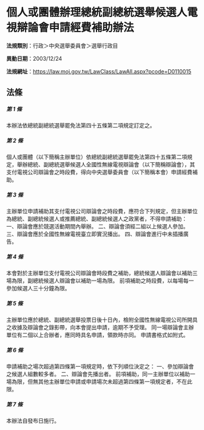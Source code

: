 # 個人或團體辦理總統副總統選舉候選人電視辯論會申請經費補助辦法

**法規類別**：行政＞中央選舉委員會＞選舉行政目

**異動日期**：2003/12/24  

**法規網址**：https://law.moj.gov.tw/LawClass/LawAll.aspx?pcode=D0110015





## 法條
##### 第 1 條
本辦法依總統副總統選舉罷免法第四十五條第二項規定訂定之。

##### 第 2 條
個人或團體（以下簡稱主辦單位）依總統副總統選舉罷免法第四十五條第二項規定，舉辦總統、副總統選舉候選人全國性無線電視辯論會（以下簡稱辯論會），其支付電視公司辯論會之時段費，得向中央選舉委員會（以下簡稱本會）申請經費補助。

##### 第 3 條
主辦單位申請補助其支付電視公司辯論會之時段費，應符合下列規定，但主辦單位為總統、副總統候選人或推薦總統、副總統候選人之政黨者，不得申請補助：
一、辯論會應於競選活動期間內舉辦。
二、辯論會須經二組以上候選人參加。
三、辯論會應於全國性無線電視臺立即實況播出。
四、辯論會進行中未插播廣告。

##### 第 4 條
本會對於主辦單位支付電視公司辯論會時段費之補助，總統候選人辯論會以補助三場為限，副總統候選人辯論會以補助一場為限。
前項補助之時段費，以每場每一參加候選人三十分鐘為限。

##### 第 5 條
主辦單位應於總統、副總統選舉投票日後十日內，檢附全國性無線電視公司所開具之收據及辯論會之錄影帶，向本會提出申請，逾期不予受理。
同一場辯論會主辦單位有二個以上合辦者，應同時具名申請，領款時亦同。
申請書格式如附式。

##### 第 6 條
申請補助之場次超過第四條第一項規定時，依下列順位決定之：
一、參加辯論會之候選人組數較多者。
二、辯論會先播出者。
前項補助，同一主辦單位以補助一場為限，但無其他主辦單位申請或申請場次未超過第四條第一項規定者，不在此限。

##### 第 7 條
本辦法自發布日施行。


